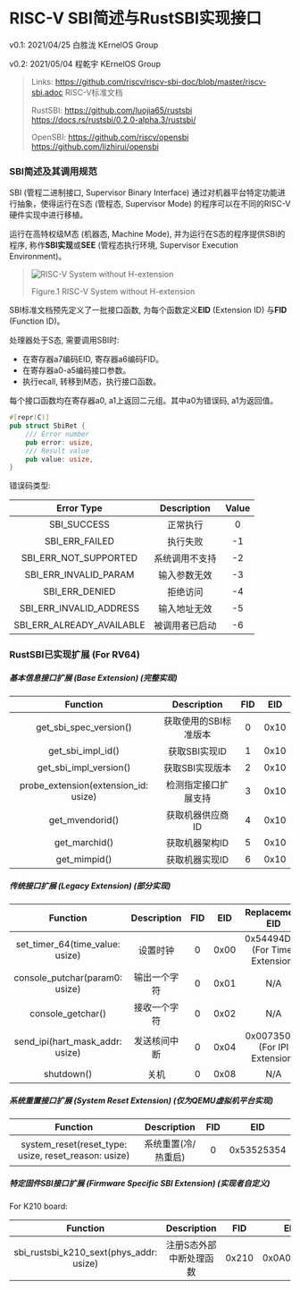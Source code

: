 # RISC-V SBI简述与RustSBI实现接口

v0.1: 2021/04/25 白胜泷 KErnelOS Group

v0.2: 2021/05/04 程乾宇 KErnelOS Group

> Links:
> https://github.com/riscv/riscv-sbi-doc/blob/master/riscv-sbi.adoc RISC-V标准文档
>
> RustSBI:
> https://github.com/luojia65/rustsbi
> https://docs.rs/rustsbi/0.2.0-alpha.3/rustsbi/
>
> OpenSBI:
> https://github.com/riscv/opensbi
> https://github.com/lizhirui/opensbi

### SBI简述及其调用规范

SBI (管程二进制接口, Supervisor Binary Interface) 通过对机器平台特定功能进行抽象，使得运行在S态 (管程态, Supervisor Mode) 的程序可以在不同的RISC-V硬件实现中进行移植。

运行在高特权级M态 (机器态, Machine Mode), 并为运行在S态的程序提供SBI的程序, 称作**SBI实现**或**SEE** (管程态执行环境, Supervisor Execution Environment)。

> ![RISC-V System without H-extension](https://github.com/riscv/riscv-sbi-doc/raw/master/riscv-sbi-intro1.png)
>
> Figure.1 RISC-V System without H-extension

SBI标准文档预先定义了一批接口函数, 为每个函数定义**EID** (Extension ID) 与**FID** (Function ID)。

处理器处于S态, 需要调用SBI时: 

- 在寄存器a7编码EID, 寄存器a6编码FID。
- 在寄存器a0-a5编码接口参数。
- 执行ecall, 转移到M态，执行接口函数。

每个接口函数均在寄存器a0, a1上返回二元组。其中a0为错误码, a1为返回值。

```rust
#[repr(C)]
pub struct SbiRet {
    /// Error number
    pub error: usize,
    /// Result value
    pub value: usize,
}
```

错误码类型: 

|        Error Type         |  Description   | Value |
| :-----------------------: | :------------: | :---: |
|        SBI_SUCCESS        |    正常执行    |   0   |
|      SBI_ERR_FAILED       |    执行失败    |  -1   |
|   SBI_ERR_NOT_SUPPORTED   | 系统调用不支持 |  -2   |
|   SBI_ERR_INVALID_PARAM   |  输入参数无效  |  -3   |
|      SBI_ERR_DENIED       |    拒绝访问    |  -4   |
|  SBI_ERR_INVALID_ADDRESS  |  输入地址无效  |  -5   |
| SBI_ERR_ALREADY_AVAILABLE | 被调用者已启动 |  -6   |

### RustSBI已实现扩展 (For RV64)

##### 基本信息接口扩展 (Base Extension) (完整实现)

|               Function               |      Description      | FID  | EID  |
| :----------------------------------: | :-------------------: | :--: | :--: |
|        get_sbi_spec_version()        | 获取使用的SBI标准版本 |  0   | 0x10 |
|          get_sbi_impl_id()           |     获取SBI实现ID     |  1   | 0x10 |
|        get_sbi_impl_version()        |    获取SBI实现版本    |  2   | 0x10 |
| probe_extension(extension_id: usize) | 检测指定接口扩展支持  |  3   | 0x10 |
|           get_mvendorid()            |   获取机器供应商ID    |  4   | 0x10 |
|            get_marchid()             |    获取机器架构ID     |  5   | 0x10 |
|             get_mimpid()             |    获取机器实现ID     |  6   | 0x10 |

##### 传统接口扩展 (Legacy Extension) (部分实现)

|            Function             | Description  | FID  | EID  |         Replacement EID          |
| :-----------------------------: | :----------: | :--: | :--: | :------------------------------: |
| set_timer_64(time_value: usize) |   设置时钟   |  0   | 0x00 | 0x54494D45 (For Timer Extension) |
| console_putchar(param0: usize)  | 输出一个字符 |  0   | 0x01 |               N/A                |
|        console_getchar()        | 接收一个字符 |  0   | 0x02 |               N/A                |
| send_ipi(hart_mask_addr: usize) | 发送核间中断 |  0   | 0x04 |  0x00735049 (For IPI Extension)  |
|           shutdown()            |     关机     |  0   | 0x08 |               N/A                |

##### 系统重置接口扩展 (System Reset Extension) (仅为QEMU虚拟机平台实现)

|                       Function                       |     Description     | FID  |    EID     |
| :--------------------------------------------------: | :-----------------: | :--: | :--------: |
| system_reset(reset_type: usize, reset_reason: usize) | 系统重置(冷/热重启) |  0   | 0x53525354 |

##### 特定固件SBI接口扩展 (Firmware Specific SBI Extension) (实现者自定义)

For K210 board: 

|                Function                 |       Description       |  FID  |    EID     |
| :-------------------------------------: | :---------------------: | :---: | :--------: |
| sbi_rustsbi_k210_sext(phys_addr: usize) | 注册S态外部中断处理函数 | 0x210 | 0x0A000004 |